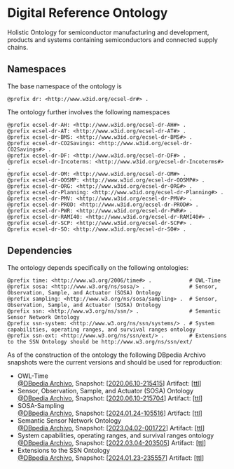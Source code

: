 # Digital Reference Ontology

Holistic Ontology for semiconductor manufacturing and development, products and systems containing semiconductors and connected supply chains.

## Namespaces

The base namespace of the ontology is

```turtle
@prefix dr: <http://www.w3id.org/ecsel-dr#> .
```

The ontology further involves the following namespaces

```turtle
@prefix ecsel-dr-AH: <http://www.w3id.org/ecsel-dr-AH#> .
@prefix ecsel-dr-AT: <http://www.w3id.org/ecsel-dr-AT#> .
@prefix ecsel-dr-BMS: <http://www.w3id.org/ecsel-dr-BMS#> .
@prefix ecsel-dr-CO2Savings: <http://www.w3id.org/ecsel-dr-CO2Savings#> .
@prefix ecsel-dr-DF: <http://www.w3id.org/ecsel-dr-DF#> .
@prefix ecsel-dr-Incoterms: <http://www.w3id.org/ecsel-dr-Incoterms#> .
@prefix ecsel-dr-OM: <http://www.w3id.org/ecsel-dr-OM#> .
@prefix ecsel-dr-OOSMP: <http://www.w3id.org/ecsel-dr-OOSMP#> .
@prefix ecsel-dr-ORG: <http://www.w3id.org/ecsel-dr-ORG#> .
@prefix ecsel-dr-Planning: <http://www.w3id.org/ecsel-dr-Planning#> .
@prefix ecsel-dr-PMV: <http://www.w3id.org/ecsel-dr-PMV#> .
@prefix ecsel-dr-PROD: <http://www.w3id.org/ecsel-dr-PROD#> .
@prefix ecsel-dr-PWR: <http://www.w3id.org/ecsel-dr-PWR#> .
@prefix ecsel-dr-RAMI40: <http://www.w3id.org/ecsel-dr-RAMI40#> .
@prefix ecsel-dr-SCP: <http://www.w3id.org/ecsel-dr-SCP#> .
@prefix ecsel-dr-SO: <http://www.w3id.org/ecsel-dr-SO#> .
```

## Dependencies

The ontology depends specifically on the following ontologies:

```turtle
@prefix time: <http://www.w3.org/2006/time#> .            # OWL-Time
@prefix sosa: <http://www.w3.org/ns/sosa/> .              # Sensor, Observation, Sample, and Actuator (SOSA) Ontology
@prefix sampling: <http://www.w3.org/ns/sosa/sampling> .  # Sensor, Observation, Sample, and Actuator (SOSA) Ontology
@prefix ssn: <http://www.w3.org/ns/ssn/> .                # Semantic Sensor Network Ontology
@prefix ssn-system: <http://www.w3.org/ns/ssn/systems/> . # System capabilities, operating ranges, and survival ranges ontology
@prefix ssn-ext: <http://www.w3.org/ns/ssn/ext/> .        # Extensions to the SSN Ontology should be http://www.w3.org/ns/ssn/ext/
```

As of the construction of the ontology the following DBpedia Archivo snapshots were the current versions and should be used for reproduction:
- OWL-Time<br/>[@DBpedia Archivo](https://archivo.dbpedia.org/info?o=http://www.w3.org/2006/time), Snapshot: [[2020.06.10-215415](https://databus.dbpedia.org/ontologies/w3.org/2006--time/2020.06.10-215415)] Artifact: [[ttl](https://archivo.dbpedia.org/download?o=http%3A//www.w3.org/2006/time&f=ttl&v=2020.06.10-215415)]
- Sensor, Observation, Sample, and Actuator (SOSA) Ontology<br/>[@DBpedia Archivo](https://archivo.dbpedia.org/info?o=http://www.w3.org/ns/sosa/), Snapshot: [[2020.06.10-215704](https://databus.dbpedia.org/ontologies/w3.org/ns--sosa/2020.06.10-215704)] Artifact: [[ttl](https://archivo.dbpedia.org/download?o=http%3A//www.w3.org/ns/sosa/&f=ttl&v=2020.06.10-215704)]
- SOSA-Sampling<br/>[@DBpedia Archivo](https://archivo.dbpedia.org/info?o=http://www.w3.org/ns/sosa/sampling/), Snapshot: [[2024.01.24-105516](https://databus.dbpedia.org/ontologies/w3.org/ns--sosa--sampling/2024.01.24-105516)] Artifact: [[ttl](https://archivo.dbpedia.org/download?o=http%3A//www.w3.org/ns/sosa/sampling/&f=ttl&v=2024.01.24-105516)]
- Semantic Sensor Network Ontology<br/>[@DBpedia Archivo](https://archivo.dbpedia.org/info?o=http://www.w3.org/ns/ssn/), Snapshot: [[2023.04.02-001722](https://databus.dbpedia.org/ontologies/w3.org/ns--ssn/2023.04.02-001722)] Artifact: [[ttl](https://archivo.dbpedia.org/download?o=http%3A//www.w3.org/ns/ssn/&f=ttl&v=2023.04.02-001722)]
- System capabilities, operating ranges, and survival ranges ontology<br/>[@DBpedia Archivo](https://archivo.dbpedia.org/info?o=http://www.w3.org/ns/ssn/systems/), Snapshot: [[2022.03.04-203505](https://databus.dbpedia.org/ontologies/w3.org/ns--ssn--systems/2022.03.04-203505)] Artifact: [[ttl](https://archivo.dbpedia.org/download?o=http%3A//www.w3.org/ns/ssn/systems/&f=ttl&v=2022.03.04-203505)]
- Extensions to the SSN Ontology<br/>[@DBpedia Archivo](https://archivo.dbpedia.org/info?o=http://www.w3.org/ns/ssn/ext), Snapshot: [[2024.01.23-235557](https://databus.dbpedia.org/ontologies/w3.org/ns--ssn--ext/2024.01.23-235557)] Artifact: [[ttl](https://archivo.dbpedia.org/download?o=http%3A//www.w3.org/ns/ssn/ext&f=ttl&v=2024.01.23-235557)]
